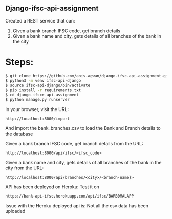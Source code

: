 ## Django-ifsc-api-assignment
Created a REST service that can:
1. Given a bank branch IFSC code, get branch details
2. Given a bank name and city, gets details of all branches of the bank in the city

# Steps:
```bash
$ git clone https://github.com/anis-agwan/django-ifsc-api-assignment.git
$ python3 -m venv ifsc-api-django
$ source ifsc-api-django/bin/activate
$ pip install -r requirements.txt
$ cd django-ifscr-api-assignment
$ python manage.py runserver
```

In your browser, visit the URL:
```
http://localhost:8000/import
```
And import the bank_branches.csv to load the Bank and Branch details to the database

Given a bank branch IFSC code, get branch details from the URL:
```
http://localhost:8000/api/ifsc/<ifsc_code>
```

Given a bank name and city, gets details of all branches of the bank in the city from the URL:
```
http://localhost:8000/api/branches/<city>/<branch-name}>
```

API has been deployed on Heroku:
Test it on
```
https://bank-api-ifsc.herokuapp.com/api/ifsc/BARB0MALAPP
```
Issue with the Heroku deployed api is: Not all the csv data has been uploaded 


